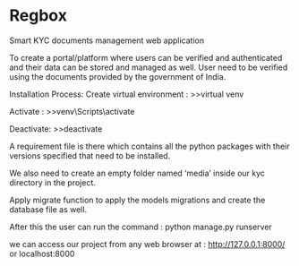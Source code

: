 # Regbox
Smart KYC documents management web application

To create a portal/platform where users can be verified and authenticated and their data can be stored and managed as well. User need to be verified using the documents provided by the government of India.

Installation Process:
Create virtual environment : >>virtual venv 

Activate : >>venv\Scripts\activate 

Deactivate: >>deactivate

A requirement file is there which contains all the python packages with their versions specified that need to be installed.

We also need to create an empty folder named ‘media’ inside our kyc directory in the project. 

Apply migrate function to apply the models migrations and create the database file as well.

After this the user can run the command : 
	python manage.py runserver

we can access our project from any web browser at : http://127.0.0.1:8000/ or localhost:8000 
